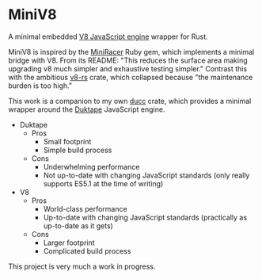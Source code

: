 # MiniV8

A minimal embedded [V8 JavaScript engine](https://v8.dev/) wrapper for Rust.

MiniV8 is inspired by the [MiniRacer](https://github.com/discourse/mini_racer) Ruby gem, which implements a minimal bridge with V8. From its README: "This reduces the surface area making upgrading v8 much simpler and exhaustive testing simpler." Contrast this with the ambitious [v8-rs](https://github.com/dflemstr/v8-rs) crate, which collapsed because "the maintenance burden is too high."

This work is a companion to my own [ducc](https://github.com/SkylerLipthay/ducc) crate, which provides a minimal wrapper around the [Duktape](https://duktape.org/) JavaScript engine.

* Duktape
  * Pros
    * Small footprint
    * Simple build process
  * Cons
    * Underwhelming performance
    * Not up-to-date with changing JavaScript standards (only really supports ES5.1 at the time of writing)
* V8
  * Pros
    * World-class performance
    * Up-to-date with changing JavaScript standards (practically as up-to-date as it gets)
  * Cons
    * Larger footprint
    * Complicated build process

This project is very much a work in progress.

